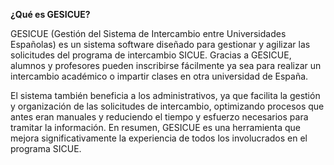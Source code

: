 **¿Qué es GESICUE?**

GESICUE (Gestión del Sistema de Intercambio entre Universidades Españolas) es un sistema software diseñado para gestionar y agilizar las solicitudes del programa de intercambio SICUE. Gracias a GESICUE, alumnos y profesores pueden inscribirse fácilmente ya sea para realizar un intercambio académico o impartir clases en otra universidad de España.

El sistema también beneficia a los administrativos, ya que facilita la gestión y organización de las solicitudes de intercambio, optimizando procesos que antes eran manuales y reduciendo el tiempo y esfuerzo necesarios para tramitar la información. En resumen, GESICUE es una herramienta que mejora significativamente la experiencia de todos los involucrados en el programa SICUE.
